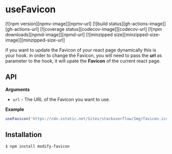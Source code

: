 # useFavicon

[![npm version][npmv-image]][npmv-url]
[![build status][gh-actions-image]][gh-actions-url]
[![coverage status][codecov-image]][codecov-url]
[![npm downloads][npmd-image]][npmd-url]
[![minzipped size][minzipped-size-image]][minzipped-size-url]

if you want to update the Favicon of your react page dynamically this is your hook.
in order to change the Favicon, you will need to pass the **url** as parameter to the hook, it will upate the **Favicon** of the current react page.

## API

**Arguments**

- `url` - The URL of the Favicon you want to use.

**Example**

```jsx
useFavicon('https://cdn.sstatic.net/Sites/stackoverflow/Img/favicon.ico?v=ec617d715196')
```

## Installation

```
$ npm install modify-favicon
